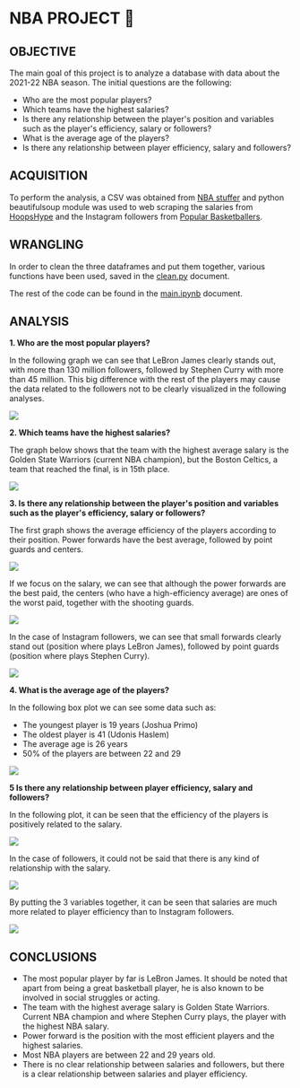 # NBA PROJECT 🏀

## OBJECTIVE

The main goal of this project is to analyze a database with data about the 2021-22 NBA season. The initial questions are the following:

- Who are the most popular players?
- Which teams have the highest salaries?
- Is there any relationship between the player's position and variables such as the player's efficiency, salary or followers?
- What is the average age of the players?
- Is there any relationship between player efficiency, salary and followers?

## ACQUISITION

To perform the analysis, a CSV was obtained from [NBA stuffer](https://www.nbastuffer.com/2021-2022-nba-player-stats/) and python beautifulsoup module was used to web scraping the salaries from [HoopsHype](https://hoopshype.com/salaries/players/2021-2022/) and the Instagram followers from [Popular Basketballers](https://www.popularbasketballers.com/).

## WRANGLING

In order to clean the three dataframes and put them together, various functions have been used, saved in the [clean.py](src/clean.py) document.

The rest of the code can be found in the [main.ipynb](src/main.ipynb) document.

## ANALYSIS

**1. Who are the most popular players?**

In the following graph we can see that LeBron James clearly stands out, with more than 130 million followers, followed by Stephen Curry with more than 45 million. This big difference with the rest of the players may cause the data related to the followers not to be clearly visualized in the following analyses.

<img src="/images/graph_1.png">

**2. Which teams have the highest salaries?**

The graph below shows that the team with the highest average salary is the Golden State Warriors (current NBA champion), but the Boston Celtics, a team that reached the final, is in 15th place.

<img src="/images/graph_2.png">

**3. Is there any relationship between the player's position and variables such as the player's efficiency, salary or followers?**

The first graph shows the average efficiency of the players according to their position. Power forwards have the best average, followed by point guards and centers.

<img src="/images/graph_3.1.png">

If we focus on the salary, we can see that although the power forwards are the best paid, the centers (who have a high-efficiency average) are ones of the worst paid, together with the shooting guards.

<img src="/images/graph_3.2.png">

In the case of Instagram followers, we can see that small forwards clearly stand out (position where plays LeBron James), followed by point guards (position where plays Stephen Curry).

<img src="/images/graph_3.3.png">

**4. What is the average age of the players?**

In the following box plot we can see some data such as:

- The youngest player is 19 years (Joshua Primo)
- The oldest player is 41 (Udonis Haslem)
- The average age is 26 years
- 50% of the players are between 22 and 29

<img src="/images/graph_4.png"> 

**5 Is there any relationship between player efficiency, salary and followers?**

In the following plot, it can be seen that the efficiency of the players is positively related to the salary.

<img src="/images/graph_5.1.png"> 

In the case of followers, it could not be said that there is any kind of relationship with the salary.

<img src="/images/graph_5.2.png">

By putting the 3 variables together, it can be seen that salaries are much more related to player efficiency than to Instagram followers.

<img src="/images/graph_5.3.png">

## CONCLUSIONS

- The most popular player by far is LeBron James. It should be noted that apart from being a great basketball player, he is also known to be involved in social struggles or acting.
- The team with the highest average salary is Golden State Warriors. Current NBA champion and where Stephen Curry plays, the player with the highest NBA salary.
- Power forward is the position with the most efficient players and the highest salaries.
- Most NBA players are between 22 and 29 years old.
- There is no clear relationship between salaries and followers, but there is a clear relationship between salaries and player efficiency.